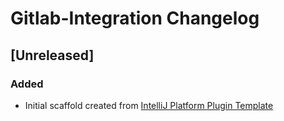 <!-- Keep a Changelog guide -> https://keepachangelog.com -->

# Gitlab-Integration Changelog

## [Unreleased]
### Added
- Initial scaffold created from [IntelliJ Platform Plugin Template](https://github.com/JetBrains/intellij-platform-plugin-template)
